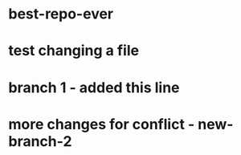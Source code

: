 # best-repo-ever
# test changing a file
# branch 1 - added this line
# more changes for conflict - new-branch-2

